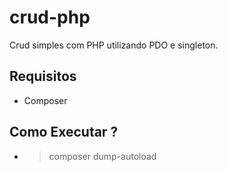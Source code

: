 # crud-php
Crud simples com PHP utilizando PDO e singleton.

## Requisitos
* Composer

## Como Executar ?
* >composer dump-autoload
